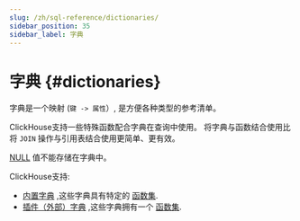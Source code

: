 ```yaml
---
slug: /zh/sql-reference/dictionaries/
sidebar_position: 35
sidebar_label: 字典
---
```


# 字典 {#dictionaries}

字典是一个映射 (`键 -> 属性`）, 是方便各种类型的参考清单。

ClickHouse支持一些特殊函数配合字典在查询中使用。 将字典与函数结合使用比将 `JOIN` 操作与引用表结合使用更简单、更有效。

[NULL](../../sql-reference/syntax.md#null-literal) 值不能存储在字典中。

ClickHouse支持:

-   [内置字典](internal-dicts.md#internal_dicts) ,这些字典具有特定的 [函数集](../../sql-reference/functions/ym-dict-functions.md).
-   [插件（外部）字典](external-dictionaries/external-dicts.md#dicts-external-dicts) ,这些字典拥有一个 [函数集](../../sql-reference/functions/ext-dict-functions.md).


